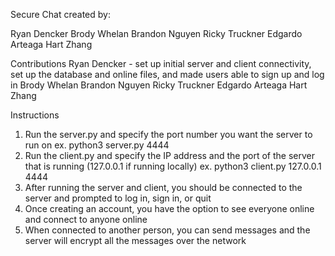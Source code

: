 Secure Chat created by:

Ryan Dencker
Brody Whelan
Brandon Nguyen
Ricky Truckner
Edgardo Arteaga
Hart Zhang

Contributions
Ryan Dencker - set up initial server and client connectivity, set up the database and online files, and made users able to sign up and log in
Brody Whelan
Brandon Nguyen
Ricky Truckner
Edgardo Arteaga
Hart Zhang

Instructions
1. Run the server.py and specify the port number you want the server to run on
  ex. python3 server.py 4444
2. Run the client.py and specify the IP address and the port of the server that is running (127.0.0.1 if running locally)
  ex. python3 client.py 127.0.0.1 4444
3. After running the server and client, you should be connected to the server and prompted to log in, sign in, or quit
4. Once creating an account, you have the option to see everyone online and connect to anyone online
5. When connected to another person, you can send messages and the server will encrypt all the messages over the network
